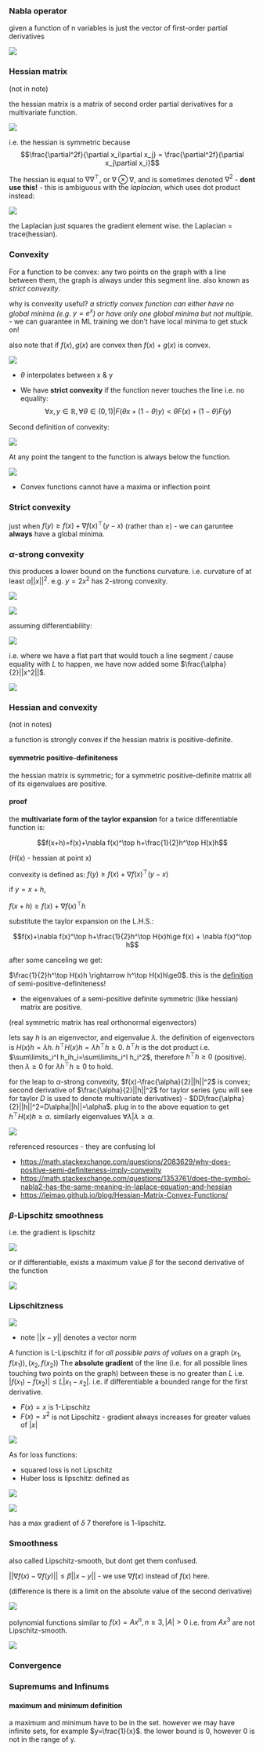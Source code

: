 ### Nabla operator

given a function of n variables is just the vector of first-order partial derivatives

![](misc/Pasted%20image%2020240504001254.png)


### Hessian matrix
(not in note)

the hessian matrix is a matrix of second order partial derivatives for a multivariate function.

![](misc/Pasted%20image%2020240503232759.png)

i.e. the hessian is symmetric because $$\frac{\partial^2f}{\partial x_i\partial x_j} = \frac{\partial^2f}{\partial x_j\partial x_i}$$   

The hessian is equal to $\nabla \nabla^\top$, or $\nabla \otimes \nabla$, and is sometimes denoted $\nabla^2$ - **dont use this!** - this is ambiguous with the *laplacian*, which uses dot product instead:

![](misc/Pasted%20image%2020240504001604.png)

the Laplacian just squares the gradient element wise. the Laplacian  = trace(hessian).

### Convexity

For a function to be convex: any two points on the graph with a line between them, the graph is always under this segment line.
also known as *strict convexity*.

why is convexity useful? *a strictly convex function can either have no global minima (e.g. $y=e^x$) or have only one global minima but not multiple.* - we can guarantee in ML training we don't have local minima to get stuck on!

also note that if $f(x),g(x)$ are convex then $f(x)+g(x)$ is convex.

![](misc/Pasted%20image%2020240409175133.png)

- $\theta$ interpolates between x & y

- We have **strict convexity** if the function never touches the line i.e. no equality:
$$\forall x,y \in \mathbb{R}, \forall\theta\in(0,1) | F(\theta x+(1-\theta)y)<\theta F(x)+(1-\theta)F(y) $$


Second definition of convexity:

![](misc/Pasted%20image%2020240409180323.png)

At any point the tangent to the function is always below the function.

![](misc/Pasted%20image%2020240409180404.png)

- Convex functions cannot have a maxima or inflection point

### Strict convexity

just when $f(y)\ge f(x)+\nabla f(x)^\top(y-x)$ (rather than $\ge$) - we can garuntee **always** have a global minima. 

### $\alpha$-strong convexity

this produces a lower bound on the functions curvature. i.e. curvature of at least $\alpha||x||^2$. e.g. $y=2x^2$ has 2-strong convexity.

![](misc/Pasted%20image%2020240503232235.png)


![](misc/Pasted%20image%2020240409183609.png)

assuming differentiability:

![](misc/Pasted%20image%2020240409183626.png)

i.e. where we have a flat part that would touch a line segment / cause equality with $L$ to happen, we have now added some $\frac{\alpha}{2}||x^2||$.

![](misc/Pasted%20image%2020240503232352.png)


### Hessian and convexity
(not in notes)

a function is strongly convex if the hessian matrix is positive-definite.

#### symmetric positive-definiteness

the hessian matrix is symmetric; for a symmetric positive-definite matrix all of its eigenvalues are positive.

#### proof

the **multivariate form of the taylor expansion** for a twice differentiable function is:

$$f(x+h)=f(x)+\nabla f(x)^\top h+\frac{1}{2}h^\top H(x)h$$

($H(x)$ - hessian at point x)

convexity is defined as: $f(y)\ge f(x) + \nabla f(x)^\top (y-x)$ 

if $y=x+h$,

$f(x+h)\ge f(x) + \nabla f(x)^\top h$ 

substitute the taylor expansion on the L.H.S.:

$$f(x)+\nabla f(x)^\top h+\frac{1}{2}h^\top H(x)h\ge f(x) + \nabla f(x)^\top h$$

after some canceling we get:

$\frac{1}{2}h^\top H(x)h \rightarrow h^\top H(x)h\ge0$.  this is the [definition](https://en.wikipedia.org/wiki/Definite_matrix) of semi-positive-definiteness!

- the eigenvalues of a semi-positive definite symmetric (like hessian) matrix are positive.

(real symmetric matrix has real orthonormal eigenvectors)

lets say $h$ is an eigenvector, and eigenvalue $\lambda$. the definition of eigenvectors is $H(x)h=\lambda h$. $h^\top H(x)h = \lambda h^\top h\ge 0$. $h^\top h$ is the dot product i.e. $\sum\limits_i^I h_ih_i=\sum\limits_i^I h_i^2$, therefore $h^\top h\ge 0$ (positive).
then $\lambda\ge 0$ for $\lambda h^\top h\ge 0$ to hold.

for the leap to $\alpha$-strong convexity, $f(x)-\frac{\alpha}{2}||h||^2$ is convex; second derivative of $\frac{\alpha}{2}||h||^2$ for taylor series (you will see for taylor $D$ is used to denote multivariate derivatives) - $DD\frac{\alpha}{2}||h||^2=D\alpha||h||=\alpha$. plug in to the above equation to get $h^\top H(x)h\ge\alpha$. similarly eigenvalues $\forall \lambda | \lambda\ge\alpha$.

![](misc/Pasted%20image%2020240504011457.png)


referenced resources - they are confusing lol

- https://math.stackexchange.com/questions/2083629/why-does-positive-semi-definiteness-imply-convexity
- https://math.stackexchange.com/questions/1353761/does-the-symbol-nabla2-has-the-same-meaning-in-laplace-equation-and-hessian
- https://leimao.github.io/blog/Hessian-Matrix-Convex-Functions/

### $\beta$-Lipschitz smoothness

i.e. the gradient is lipschitz

![](misc/Pasted%20image%2020240409193828.png)

or if differentiable, exists a maximum value $\beta$ for the second derivative of the function

![](misc/Pasted%20image%2020240409194023.png)

### Lipschitzness

![](misc/Pasted%20image%2020240409174521.png)

- note $||x-y||$ denotes a vector norm

A function is L-Lipschitz if for *all possible pairs of values* on a graph $(x_1,f(x_1)),(x_2,f(x_2))$ The **absolute gradient** of the line (i.e. for all possible lines touching two points on the graph) between these is no greater than $L$ i.e. $|f(x_1)-f(x_2)|\le L|x_1-x_2|$. i.e. if differentiable a bounded range for the first derivative.

- $F(x)=x$ is 1-Lipschitz
- $F(x)=x^2$ is not Lipschitz - gradient always increases for greater values of $|x|$

![](misc/Pasted%20image%2020240409172128.png)


As for loss functions:

- squared loss is not Lipschitz
- Huber loss is lipschitz: defined as

![](misc/Pasted%20image%2020240409171417.png)

![](misc/Pasted%20image%2020240409172003.png)

has a max gradient of $\delta$ 7 therefore is 1-lipschitz.

### Smoothness

also called Lipschitz-smooth, but dont get them confused.

$||\nabla f(x)-\nabla f(y)||\le \beta ||x-y||$ - we use $\nabla f(x)$ instead of $f(x)$ here.

(difference is there is a limit on the absolute value of the second derivative)

![](misc/Pasted%20image%2020240504070932.png)

polynomial functions similar to $f(x)=Ax^n, n\ge3, |A|\gt 0$ i.e. from $Ax^3$ are not Lipschitz-smooth.  

![](misc/Pasted%20image%2020240504070948.png)


### Convergence




### Supremums and Infinums

#### maximum and minimum definition



a maximum and minimum have to be in the set. however we may have infinite sets, for example $y=\frac{1}{x}$. the lower bound is 0, however 0 is not in the range of y.

